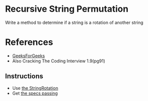 # Recursive String Permutation
Write a method to determine if a string is a rotation of 
another string

# References
* [GeeksForGeeks](http://www.geeksforgeeks.org/a-program-to-check-if-strings-are-rotations-of-each-other/)
* Also Cracking The Coding Interview 1.9(pg91) 


## Instructions
* Use [the StringRotation](./lib/string/string_rotation.rb)
* Get [the specs passing](./spec/string_rotation_spec.rb)
    
